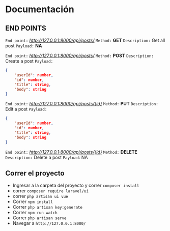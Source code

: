 # Documentación
## END POINTS
`End point:` _http://127.0.0.1:8000/api/posts/_
`Method:` **GET**
`Description:` Get all post
`Payload:` **NA**

`End point:` _http://127.0.0.1:8000/api/posts/_
`Method:` **POST**
`Description:` Create a post
`Payload:` 
```json
{
    "userId": number,
    "id": number,
    "title": string,
    "body": string
}
```

`End point:` _http://127.0.0.1:8000/api/posts/{id}_
`Method:` **PUT**
`Description:` Edit a post
`Payload:` 
```json
{
    "userId": number,
    "id": number,
    "title": string,
    "body": string
}
```

`End point:` _http://127.0.0.1:8000/api/posts/{id}_
`Method:` **DELETE**
`Description:` Delete a post
`Payload`: NA


## Correr el proyecto
- Ingresar a la carpeta del proyecto y correr ```composer install```
- correr ```composer require laravel/ui```
- correr ```php artisan ui vue```
- Correr ```npm install```
- Correr ```php artisan key:generate```
- Correr ```npm run watch```
- Correr ```php artisan serve```
- Navegar a ```http://127.0.0.1:8000/```



